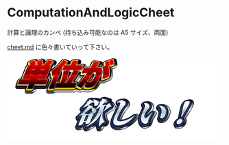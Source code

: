 # ComputationAndLogicCheet
計算と論理のカンペ (持ち込み可能なのは A5 サイズ、両面)

[cheet.md](./cheet.md) に色々書いていって下さい。

![単位が欲しい！](./logo.png)
